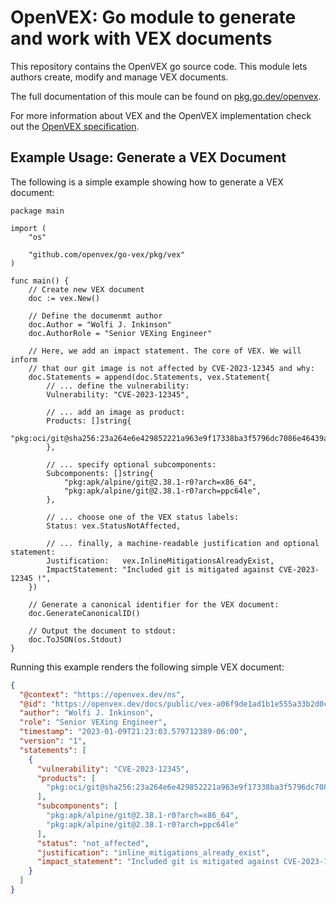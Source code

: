 # OpenVEX: Go module to generate and work with VEX documents

This repository contains the OpenVEX go source code. This module lets 
authors create, modify and manage VEX documents.

The full documentation of this moule can be found on 
[pkg.go.dev/openvex](pkg.go.dev/openvex/vex).

For more information about VEX and the OpenVEX implementation check out the
[OpenVEX specification](https://github.com/openvex/spec/blob/main/OPENVEX-SPEC.md).


## Example Usage: Generate a VEX Document

The following is a simple example showing how to generate a VEX document:

```golang
package main

import (
	"os"

	"github.com/openvex/go-vex/pkg/vex"
)

func main() {
	// Create new VEX document
	doc := vex.New()

	// Define the documenmt author
	doc.Author = "Wolfi J. Inkinson"
	doc.AuthorRole = "Senior VEXing Engineer"

	// Here, we add an impact statement. The core of VEX. We will inform
	// that our git image is not affected by CVE-2023-12345 and why:
	doc.Statements = append(doc.Statements, vex.Statement{
		// ... define the vulnerability:
		Vulnerability: "CVE-2023-12345",

		// ... add an image as product:
		Products: []string{
			"pkg:oci/git@sha256:23a264e6e429852221a963e9f17338ba3f5796dc7086e46439a6f4482cf6e0cb",
		},

		// ... specify optional subcomponents:
		Subcomponents: []string{
			"pkg:apk/alpine/git@2.38.1-r0?arch=x86_64",
			"pkg:apk/alpine/git@2.38.1-r0?arch=ppc64le",
		},

		// ... choose one of the VEX status labels:
		Status: vex.StatusNotAffected,

		// ... finally, a machine-readable justification and optional statement:
		Justification:   vex.InlineMitigationsAlreadyExist,
		ImpactStatement: "Included git is mitigated against CVE-2023-12345 !",
	})

	// Generate a canonical identifier for the VEX document:
	doc.GenerateCanonicalID()

	// Output the document to stdout:
	doc.ToJSON(os.Stdout)
}

```
Running this example renders the following simple VEX document:

```json
{
  "@context": "https://openvex.dev/ns",
  "@id": "https://openvex.dev/docs/public/vex-a06f9de1ad1b1e555a33b2d0c1e7e6ecc4dc1800ff457c61ea09d8e97670d2a3",
  "author": "Wolfi J. Inkinson",
  "role": "Senior VEXing Engineer",
  "timestamp": "2023-01-09T21:23:03.579712389-06:00",
  "version": "1",
  "statements": [
    {
      "vulnerability": "CVE-2023-12345",
      "products": [
        "pkg:oci/git@sha256:23a264e6e429852221a963e9f17338ba3f5796dc7086e46439a6f4482cf6e0cb"
      ],
      "subcomponents": [
        "pkg:apk/alpine/git@2.38.1-r0?arch=x86_64",
        "pkg:apk/alpine/git@2.38.1-r0?arch=ppc64le"
      ],
      "status": "not_affected",
      "justification": "inline_mitigations_already_exist",
      "impact_statement": "Included git is mitigated against CVE-2023-12345 !"
    }
  ]
}

```
